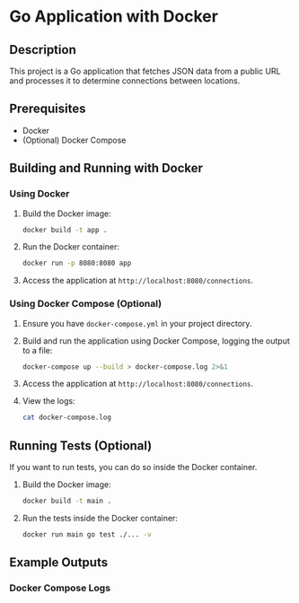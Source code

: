 # Go Application with Docker

## Description

This project is a Go application that fetches JSON data from a public URL and processes it to determine connections between locations.

## Prerequisites

- Docker
- (Optional) Docker Compose

## Building and Running with Docker

### Using Docker

1. Build the Docker image:
    ```bash
    docker build -t app .
    ```

2. Run the Docker container:
    ```bash
    docker run -p 8080:8080 app
    ```

3. Access the application at `http://localhost:8080/connections`.

### Using Docker Compose (Optional)

1. Ensure you have `docker-compose.yml` in your project directory.

2. Build and run the application using Docker Compose, logging the output to a file:
    ```bash
    docker-compose up --build > docker-compose.log 2>&1
    ```

3. Access the application at `http://localhost:8080/connections`.

4. View the logs:
    ```bash
    cat docker-compose.log
    ```

## Running Tests (Optional)

If you want to run tests, you can do so inside the Docker container.

1. Build the Docker image:
    ```bash
    docker build -t main .
    ```

2. Run the tests inside the Docker container:
    ```bash
    docker run main go test ./... -v
    ```

## Example Outputs

### Docker Compose Logs

